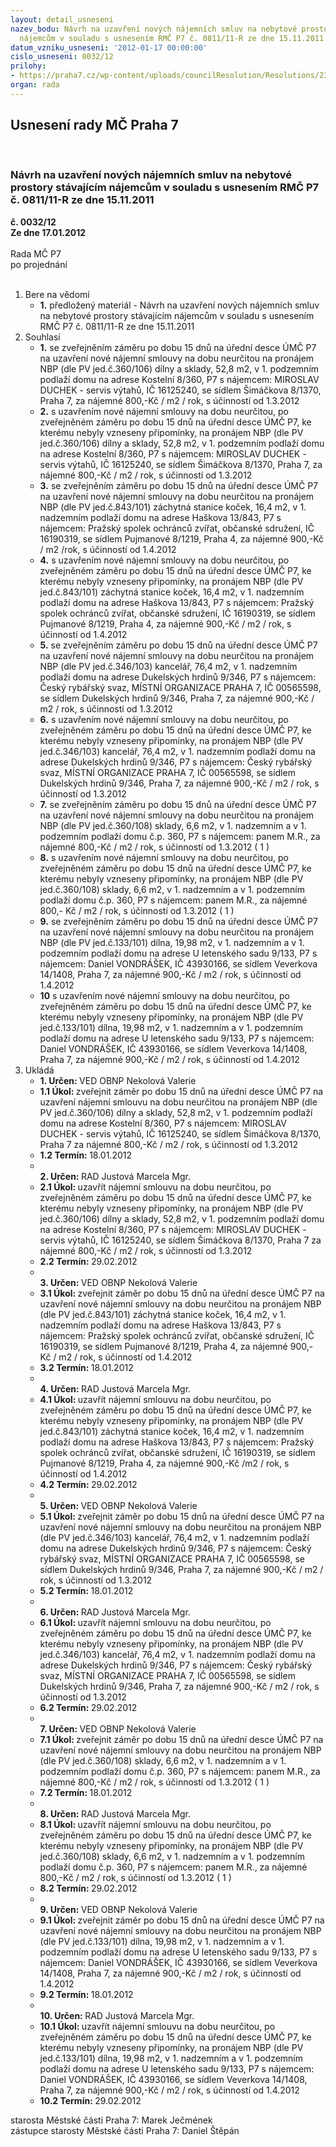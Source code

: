 ```yaml
---
layout: detail_usneseni
nazev_bodu: Návrh na uzavření nových nájemních smluv na nebytové prostory stávajícím
  nájemcům v souladu s usnesením RMČ P7 č. 0811/11-R ze dne 15.11.2011
datum_vzniku_usneseni: '2012-01-17 00:00:00'
cislo_usneseni: 0032/12
prilohy:
- https://praha7.cz/wp-content/uploads/councilResolution/Resolutions/23158/3-12-usnesen%c3%ad_0811_11-r.pdf
organ: rada
---
```

<div id="ucUsn_pList" class="usn">
	<span><h2>Usnesení rady MČ Praha 7 </h2>
<br></span><div class="standBody">
<span><h3>Návrh na uzavření nových nájemních smluv na nebytové prostory stávajícím nájemcům v souladu s usnesením RMČ P7 č. 0811/11-R ze dne 15.11.2011</h3></span><div class="center">
		<strong>č. 0032/12</strong><br>
	</div>
<div class="center">
		<strong>Ze dne 17.01.2012</strong><br><br>
	</div>Rada MČ P7<br> po projednání<br><br><ol>
<li>Bere na vědomí<ul><li>
<strong>1.</strong> předložený materiál - Návrh na uzavření nových nájemních smluv na nebytové prostory stávajícím nájemcům v souladu s usnesením RMČ P7 č. 0811/11-R ze dne 15.11.2011</li></ul>
</li>
<li>Souhlasí<ul>
<li>
<strong>1.</strong> se zveřejněním záměru po dobu 15 dnů na úřední desce ÚMČ P7 na uzavření nové nájemní smlouvy na dobu neurčitou na pronájem NBP (dle PV jed.č.360/106) dílny a sklady, 52,8 m2, v 1. podzemním podlaží domu na adrese Kostelní 8/360, P7 s nájemcem: MIROSLAV DUCHEK - servis výtahů, IČ 16125240, se sídlem Šimáčkova 8/1370, Praha 7, za nájemné 800,-Kč / m2 / rok, s účinností od 1.3.2012</li>
<li>
<strong>2.</strong> s uzavřením nové nájemní smlouvy na dobu neurčitou, po zveřejněném záměru po dobu 15 dnů na úřední desce ÚMČ P7, ke kterému nebyly vzneseny připomínky, na pronájem NBP (dle PV jed.č.360/106) dílny a sklady, 52,8 m2, v 1. podzemním podlaží domu na adrese Kostelní 8/360, P7 s nájemcem: MIROSLAV DUCHEK - servis výtahů, IČ 16125240,  se sídlem Šimáčkova 8/1370, Praha 7, za nájemné 800,-Kč / m2 / rok, s účinností od 1.3.2012</li>
<li>
<strong>3.</strong> se zveřejněním záměru po dobu 15 dnů na úřední desce ÚMČ P7 na uzavření nové nájemní smlouvy na dobu neurčitou na pronájem NBP (dle PV jed.č.843/101) záchytná stanice koček, 16,4 m2, v 1. nadzemním podlaží domu na adrese Haškova 13/843, P7 s nájemcem: Pražský spolek ochránců zvířat, občanské sdružení, IČ 16190319, se sídlem Pujmanové 8/1219, Praha 4, za nájemné 900,-Kč / m2 /rok, s účinností od 1.4.2012</li>
<li>
<strong>4.</strong> s uzavřením nové nájemní smlouvy na dobu neurčitou, po zveřejněném záměru po dobu 15 dnů na úřední desce ÚMČ P7, ke kterému nebyly vzneseny připomínky, na pronájem NBP (dle PV jed.č.843/101) záchytná stanice koček, 16,4 m2, v 1. nadzemním podlaží domu na adrese Haškova 13/843, P7 s nájemcem: Pražský spolek ochránců zvířat, občanské sdružení, IČ 16190319, se sídlem Pujmanové 8/1219, Praha 4, za nájemné 900,-Kč / m2 / rok, s účinností od 1.4.2012</li>
<li>
<strong>5.</strong> se zveřejněním záměru po dobu 15 dnů na úřední desce ÚMČ P7 na uzavření nové nájemní smlouvy na dobu neurčitou na pronájem NBP (dle PV jed.č.346/103) kancelář, 76,4 m2, v 1. nadzemním podlaží domu na adrese Dukelských hrdinů 9/346, P7 s nájemcem: Český rybářský svaz, MÍSTNÍ ORGANIZACE PRAHA 7, IČ 00565598, se sídlem Dukelských hrdinů 9/346, Praha 7, za nájemné 900,-Kč / m2 / rok, s účinností od 1.3.2012</li>
<li>
<strong>6.</strong> s uzavřením nové nájemní smlouvy na dobu neurčitou, po zveřejněném záměru po dobu 15 dnů na úřední desce ÚMČ P7, ke kterému nebyly vzneseny připomínky, na pronájem NBP (dle PV jed.č.346/103) kancelář, 76,4 m2, v 1. nadzemním podlaží domu na adrese Dukelských hrdinů 9/346, P7 s nájemcem: Český rybářský svaz, MÍSTNÍ ORGANIZACE PRAHA 7, IČ 00565598, se sídlem Dukelských hrdinů 9/346, Praha 7, za nájemné 900,-Kč / m2 / rok, s účinností od 1.3.2012</li>
<li>
<strong>7.</strong> se zveřejněním záměru po dobu 15 dnů na úřední desce ÚMČ P7 na uzavření nové nájemní smlouvy na dobu neurčitou na pronájem NBP (dle PV jed.č.360/108) sklady, 6,6 m2, v 1. nadzemním a v 1. podzemním podlaží domu č.p. 360, P7 s nájemcem: panem M.R., za nájemné 800,-Kč / m2 / rok, s účinností od 1.3.2012 ( 1 )</li>
<li>
<strong>8.</strong> s uzavřením nové nájemní smlouvy na dobu neurčitou, po zveřejněném záměru po dobu 15 dnů na úřední desce ÚMČ P7, ke kterému nebyly vzneseny připomínky, na pronájem NBP (dle PV jed.č.360/108) sklady, 6,6 m2, v 1. nadzemním a v 1. podzemním podlaží domu č.p. 360, P7 s nájemcem: panem M.R., za nájemné 800,- Kč / m2 / rok, s účinností od 1.3.2012 ( 1 )</li>
<li>
<strong>9.</strong> se zveřejněním záměru po dobu 15 dnů na úřední desce ÚMČ P7 na uzavření nové nájemní smlouvy na dobu neurčitou na pronájem NBP (dle PV jed.č.133/101) dílna, 19,98 m2, v 1. nadzemním a v 1. podzemním podlaží domu na adrese U letenského sadu 9/133, P7 s nájemcem: Daniel VONDRÁŠEK, IČ 43930166, se sídlem Veverkova 14/1408, Praha 7, za nájemné 900,-Kč / m2 / rok, s účinností od 1.4.2012</li>
<li>
<strong>10</strong> s uzavřením nové nájemní smlouvy na dobu neurčitou, po zveřejněném záměru po dobu 15 dnů na úřední desce ÚMČ P7, ke kterému nebyly vzneseny připomínky, na pronájem NBP (dle PV jed.č.133/101) dílna, 19,98 m2, v 1. nadzemním a v 1. podzemním podlaží domu na adrese U letenského sadu 9/133, P7 s nájemcem: Daniel VONDRÁŠEK, IČ 43930166, se sídlem Veverkova 14/1408, Praha 7, za nájemné 900,-Kč / m2 / rok, s účinností od 1.4.2012</li>
</ul>
</li>
<li>Ukládá<ul>
<li>
<strong>1. Určen: </strong>VED OBNP Nekolová Valerie</li>
<li>
<strong>1.1 Úkol: </strong>zveřejnit záměr po dobu 15 dnů na úřední desce ÚMČ P7 na uzavření nájemní smlouvu na dobu neurčitou na pronájem NBP (dle PV jed.č.360/106) dílny a sklady, 52,8 m2, v 1. podzemním podlaží domu na adrese Kostelní 8/360, P7 s nájemcem: MIROSLAV DUCHEK - servis výtahů, IČ 16125240, se sídlem Šimáčkova 8/1370, Praha 7 za nájemné 800,-Kč / m2 / rok, s účinností od 1.3.2012</li>
<li>
<strong>1.2 Termín: </strong>18.01.2012</li>
<li>
<strong><br>2. Určen: </strong>RAD Justová Marcela Mgr.</li>
<li>
<strong>2.1 Úkol: </strong>uzavřít nájemní smlouvu na dobu neurčitou, po zveřejněném záměru po dobu 15 dnů na úřední desce ÚMČ P7, ke kterému nebyly vzneseny připomínky, na pronájem NBP (dle PV jed.č.360/106) dílny a sklady, 52,8 m2, v 1. podzemním podlaží domu na adrese Kostelní 8/360, P7 s nájemcem: MIROSLAV DUCHEK - servis výtahů, IČ 16125240, se sídlem Šimáčkova 8/1370, Praha 7 za nájemné 800,-Kč / m2 / rok, s účinností od 1.3.2012</li>
<li>
<strong>2.2 Termín: </strong>29.02.2012</li>
<li>
<strong><br>3. Určen: </strong>VED OBNP Nekolová Valerie</li>
<li>
<strong>3.1 Úkol: </strong>zveřejnit záměr po dobu 15 dnů na úřední desce ÚMČ P7 na uzavření nové nájemní smlouvy na dobu neurčitou na pronájem NBP (dle PV jed.č.843/101) záchytná stanice koček, 16,4 m2, v 1. nadzemním podlaží domu na adrese Haškova 13/843, P7 s nájemcem: Pražský spolek ochránců zvířat, občanské sdružení, IČ 16190319, se sídlem Pujmanové 8/1219, Praha 4, za nájemné 900,- Kč / m2 / rok, s účinností od 1.4.2012</li>
<li>
<strong>3.2 Termín: </strong>18.01.2012</li>
<li>
<strong><br>4. Určen: </strong>RAD Justová Marcela Mgr.</li>
<li>
<strong>4.1 Úkol: </strong>uzavřít nájemní smlouvu na dobu neurčitou, po zveřejněném záměru po dobu 15 dnů na úřední desce ÚMČ P7, ke kterému nebyly vzneseny připomínky, na pronájem NBP (dle PV jed.č.843/101) záchytná stanice koček, 16,4 m2, v 1. nadzemním podlaží domu na adrese Haškova 13/843, P7 s nájemcem: Pražský spolek ochránců zvířat, občanské sdružení, IČ 16190319, se sídlem Pujmanové 8/1219, Praha 4, za nájemné 900,-Kč /m2 / rok, s účinností od 1.4.2012</li>
<li>
<strong>4.2 Termín: </strong>29.02.2012</li>
<li>
<strong><br>5. Určen: </strong>VED OBNP Nekolová Valerie</li>
<li>
<strong>5.1 Úkol: </strong>zveřejnit záměr po dobu 15 dnů na úřední desce ÚMČ P7 na uzavření nové nájemní smlouvy na dobu neurčitou na pronájem NBP (dle PV jed.č.346/103) kancelář, 76,4 m2, v 1. nadzemním podlaží domu na adrese Dukelských hrdinů 9/346, P7 s nájemcem: Český rybářský svaz, MÍSTNÍ ORGANIZACE PRAHA 7, IČ 00565598, se sídlem Dukelských hrdinů 9/346, Praha 7, za nájemné 900,-Kč / m2 / rok, s účinností od 1.3.2012</li>
<li>
<strong>5.2 Termín: </strong>18.01.2012</li>
<li>
<strong><br>6. Určen: </strong>RAD Justová Marcela Mgr.</li>
<li>
<strong>6.1 Úkol: </strong>uzavřít nájemní smlouvu na dobu neurčitou, po zveřejněném záměru po dobu 15 dnů na úřední desce ÚMČ P7, ke kterému nebyly vzneseny připomínky, na pronájem NBP (dle PV jed.č.346/103) kancelář, 76,4 m2, v 1. nadzemním podlaží domu na adrese Dukelských hrdinů 9/346, P7 s nájemcem: Český rybářský svaz, MÍSTNÍ ORGANIZACE PRAHA 7, IČ 00565598, se sídlem Dukelských hrdinů 9/346, Praha 7, za nájemné 900,-Kč / m2 / rok, s účinností od 1.3.2012</li>
<li>
<strong>6.2 Termín: </strong>29.02.2012</li>
<li>
<strong><br>7. Určen: </strong>VED OBNP Nekolová Valerie</li>
<li>
<strong>7.1 Úkol: </strong>zveřejnit záměr po dobu 15 dnů na úřední desce ÚMČ P7 na uzavření nové nájemní smlouvy na dobu neurčitou na pronájem NBP (dle PV jed.č.360/108) sklady, 6,6 m2, v 1. nadzemním a v 1. podzemním podlaží domu č.p. 360, P7 s nájemcem: panem M.R., za nájemné 800,-Kč / m2 / rok, s účinností od 1.3.2012 ( 1 )</li>
<li>
<strong>7.2 Termín: </strong>18.01.2012</li>
<li>
<strong><br>8. Určen: </strong>RAD Justová Marcela Mgr.</li>
<li>
<strong>8.1 Úkol: </strong>uzavřít nájemní smlouvu na dobu neurčitou, po zveřejněném záměru po dobu 15 dnů na úřední desce ÚMČ P7, ke kterému nebyly vzneseny připomínky, na pronájem NBP (dle PV jed.č.360/108) sklady, 6,6 m2, v 1. nadzemním a v 1. podzemním podlaží domu č.p. 360, P7 s nájemcem: panem M.R., za nájemné 800,-Kč / m2 / rok, s účinností od 1.3.2012 ( 1 )</li>
<li>
<strong>8.2 Termín: </strong>29.02.2012</li>
<li>
<strong><br>9. Určen: </strong>VED OBNP Nekolová Valerie</li>
<li>
<strong>9.1 Úkol: </strong>zveřejnit záměr po dobu 15 dnů na úřední desce ÚMČ P7 na uzavření nové nájemní smlouvy na dobu neurčitou na pronájem NBP (dle PV jed.č.133/101) dílna, 19,98 m2, v 1. nadzemním a v 1. podzemním podlaží domu na adrese U letenského sadu 9/133, P7 s nájemcem: Daniel VONDRÁŠEK, IČ 43930166, se sídlem Veverkova 14/1408, Praha 7, za nájemné 900,-Kč / m2 / rok, s účinností od 1.4.2012</li>
<li>
<strong>9.2 Termín: </strong>18.01.2012</li>
<li>
<strong><br>10. Určen: </strong>RAD Justová Marcela Mgr.</li>
<li>
<strong>10.1 Úkol: </strong>uzavřít nájemní smlouvu na dobu neurčitou, po zveřejněném záměru po dobu 15 dnů na úřední desce ÚMČ P7, ke kterému nebyly vzneseny připomínky, na pronájem NBP (dle PV jed.č.133/101) dílna, 19,98 m2, v 1. nadzemním a v 1. podzemním podlaží domu na adrese U letenského sadu 9/133, P7 s nájemcem: Daniel VONDRÁŠEK, IČ 43930166, se sídlem Veverkova 14/1408, Praha 7, za nájemné 900,-Kč / m2 / rok, s účinností od 1.4.2012</li>
<li>
<strong>10.2 Termín: </strong>29.02.2012</li>
</ul>
</li>
</ol>starosta Městské části Praha 7: Marek Ječmének<br>zástupce starosty Městské části Praha 7: Daniel Štěpán 
</div>
</div>